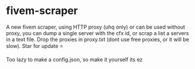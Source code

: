 # fivem-scraper
A new fivem scraper, using HTTP proxy (uhq only) or can be used without proxy, you can dump a single server with the cfx id, or scrap a list a servers in a text file. Drop the proxies in proxy.txt (dont use free proxies, or it will be slow). Star for update ⭐

Too lazy to make a config.json, so make it yourself its ez
